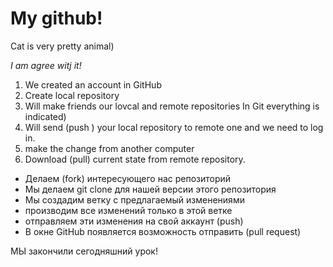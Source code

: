 # My github!

Cat is very pretty animal)

_I am agree witj it!_

1. We created an account in GitHub
2. Create local repository
3. Will make friends our lovcal and remote repositories In Git everything is indicated) 
4. Will send (push ) your local repository to remote one and we need to log in.
5. make the change from another computer
6. Download (pull) current state from remote repository.

* Делаем (fork) интересующего нас репозиторий
* Мы делаем git clone для нашей версии этого репозитория
* Мы создадим ветку с предлагаемый изменениями 
* производим все изменений только в этой ветке 
* отправляем эти изменения на свой аккаунт (push)
* В окне GitHub появляется возможность отправить (pull request)
 
МЫ закончили сегодняшний урок!


